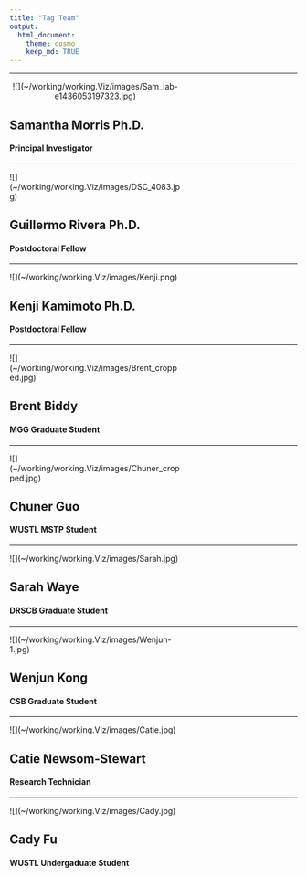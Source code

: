 ```yaml
---
title: "Tag Team"
output:
  html_document:
    theme: cosmo
    keep_md: TRUE
---
```


***

<div style="width:300px; height400px; text-align:center">
![](~/working/working.Viz/images/Sam_lab-e1436053197323.jpg)
</div>

## Samantha Morris Ph.D.
#### Principal Investigator

***

<div style="width:300px; height400px">
![](~/working/working.Viz/images/DSC_4083.jpg)
</div>

## Guillermo Rivera Ph.D.
#### Postdoctoral Fellow

***

<div style="width:300px; height400px">
![](~/working/working.Viz/images/Kenji.png)
</div>

## Kenji Kamimoto Ph.D.
#### Postdoctoral Fellow

***

<div style="width:300px; height400px">
![](~/working/working.Viz/images/Brent_cropped.jpg)
</div>

## Brent Biddy
#### MGG Graduate Student

***

<div style="width:300px; height400px">
![](~/working/working.Viz/images/Chuner_cropped.jpg)
</div>

## Chuner Guo
#### WUSTL MSTP Student

***

<div style="width:300px; height400px">
![](~/working/working.Viz/images/Sarah.jpg)
</div>

## Sarah Waye
#### DRSCB Graduate Student

***

<div style="width:300px; height400px">
![](~/working/working.Viz/images/Wenjun-1.jpg)
</div>

## Wenjun Kong
#### CSB Graduate Student

***

<div style="width:300px; height400px">
![](~/working/working.Viz/images/Catie.jpg)
</div>

## Catie Newsom-Stewart
#### Research Technician

***

<div style="width:300px; height400px">
![](~/working/working.Viz/images/Cady.jpg)
</div>

## Cady Fu
#### WUSTL Undergaduate Student
